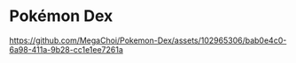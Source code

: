 <h1>Pokémon Dex</h1>

https://github.com/MegaChoi/Pokemon-Dex/assets/102965306/bab0e4c0-6a98-411a-9b28-cc1e1ee7261a

